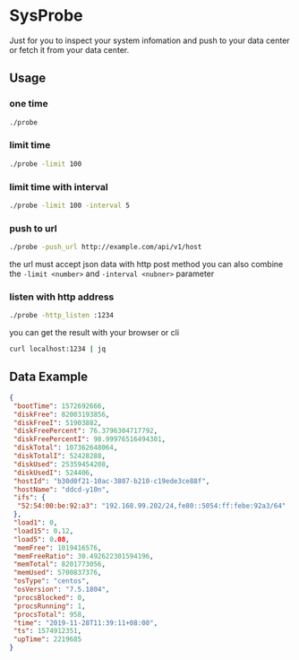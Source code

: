 # SysProbe

Just for you to inspect your system infomation and push to your data center or fetch it from your data center.

## Usage

### one time
```bash
./probe
```

### limit time
```bash
./probe -limit 100
```
### limit time with interval 
```bash
./probe -limit 100 -interval 5
```
### push to url 

```bash
./probe -push_url http://example.com/api/v1/host
```
the url must accept json data with http post method
you can also combine the `-limit <number>` and `-interval <nubner>` parameter
### listen with http address

```bash
./probe -http_listen :1234
```
you can get the result with your browser or cli

```bash
curl localhost:1234 | jq
```
## Data Example

```json
{
 "bootTime": 1572692666,
 "diskFree": 82003193856,
 "diskFreeI": 51903882,
 "diskFreePercent": 76.3796304717792,
 "diskFreePercentI": 98.99976516494301,
 "diskTotal": 107362648064,
 "diskTotalI": 52428288,
 "diskUsed": 25359454208,
 "diskUsedI": 524406,
 "hostId": "b30d0f21-10ac-3807-b210-c19ede3ce88f",
 "hostName": "ddcd-y10n",
 "ifs": {
  "52:54:00:be:92:a3": "192.168.99.202/24,fe80::5054:ff:febe:92a3/64"
 },
 "load1": 0,
 "load15": 0.12,
 "load5": 0.08,
 "memFree": 1019416576,
 "memFreeRatio": 30.492622301594196,
 "memTotal": 8201773056,
 "memUsed": 5700837376,
 "osType": "centos",
 "osVersion": "7.5.1804",
 "procsBlocked": 0,
 "procsRunning": 1,
 "procsTotal": 958,
 "time": "2019-11-28T11:39:11+08:00",
 "ts": 1574912351,
 "upTime": 2219685
}
```
